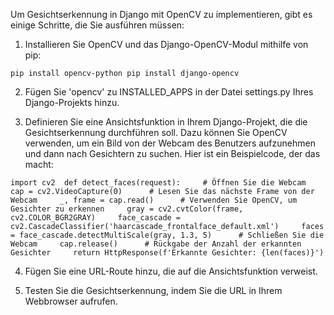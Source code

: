 Um Gesichtserkennung in Django mit OpenCV zu implementieren, gibt es einige Schritte, die Sie ausführen müssen:

1.  Installieren Sie OpenCV und das Django-OpenCV-Modul mithilfe von pip:

`pip install opencv-python pip install django-opencv`

2.  Fügen Sie 'opencv' zu INSTALLED_APPS in der Datei settings.py Ihres Django-Projekts hinzu.
    
3.  Definieren Sie eine Ansichtsfunktion in Ihrem Django-Projekt, die die Gesichtserkennung durchführen soll. Dazu können Sie OpenCV verwenden, um ein Bild von der Webcam des Benutzers aufzunehmen und dann nach Gesichtern zu suchen. Hier ist ein Beispielcode, der das macht:
    

`import cv2  def detect_faces(request):     # Öffnen Sie die Webcam     cap = cv2.VideoCapture(0)      # Lesen Sie das nächste Frame von der Webcam     _, frame = cap.read()      # Verwenden Sie OpenCV, um Gesichter zu erkennen     gray = cv2.cvtColor(frame, cv2.COLOR_BGR2GRAY)     face_cascade = cv2.CascadeClassifier('haarcascade_frontalface_default.xml')     faces = face_cascade.detectMultiScale(gray, 1.3, 5)      # Schließen Sie die Webcam     cap.release()      # Rückgabe der Anzahl der erkannten Gesichter     return HttpResponse(f'Erkannte Gesichter: {len(faces)}')`

4.  Fügen Sie eine URL-Route hinzu, die auf die Ansichtsfunktion verweist.
    
5.  Testen Sie die Gesichtserkennung, indem Sie die URL in Ihrem Webbrowser aufrufen.
